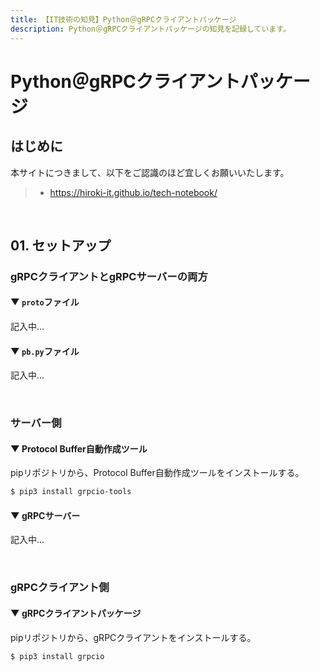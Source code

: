 ```yaml
---
title: 【IT技術の知見】Python＠gRPCクライアントパッケージ
description: Python＠gRPCクライアントパッケージの知見を記録しています。
---
```


# Python＠gRPCクライアントパッケージ

## はじめに

本サイトにつきまして、以下をご認識のほど宜しくお願いいたします。

> - https://hiroki-it.github.io/tech-notebook/

<br>

## 01. セットアップ

### gRPCクライアントとgRPCサーバーの両方

#### ▼ `proto`ファイル

記入中...

#### ▼ `pb.py`ファイル

記入中...

<br>

### サーバー側

#### ▼ Protocol Buffer自動作成ツール

pipリポジトリから、Protocol Buffer自動作成ツールをインストールする。

```bash
$ pip3 install grpcio-tools
```

#### ▼ gRPCサーバー

記入中...

<br>

### gRPCクライアント側

#### ▼ gRPCクライアントパッケージ

pipリポジトリから、gRPCクライアントをインストールする。

```bash
$ pip3 install grpcio
```

<br>
